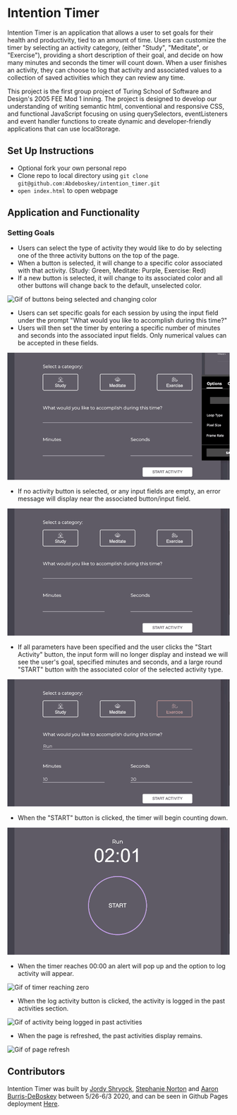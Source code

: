 # Intention Timer

Intention Timer is an application that allows a user to set goals for their health and productivity, tied to an amount of time. Users can customize the timer by selecting an activity category, (either "Study", "Meditate", or "Exercise"), providing a short description of their goal, and decide on how many minutes and seconds the timer will count down. When a user finishes an activity, they can choose to log that activity and associated values to a collection of saved activities which they can review any time.

This project is the first group project of Turing School of Software and Design's 2005 FEE Mod 1 inning. The project is designed to develop our understanding of writing semantic html, conventional and responsive CSS, and functional JavaScript focusing on using querySelectors, eventListeners and event handler functions to create dynamic and developer-friendly applications that can use localStorage.

## Set Up Instructions
* Optional fork your own personal repo
* Clone repo to local directory using `git clone git@github.com:Abdeboskey/intention_timer.git`
* `open index.html` to open webpage

## Application and Functionality

### Setting Goals
* Users can select the type of activity they would like to do by selecting one of the three activity buttons on the top of the page.
* When a button is selected, it will change to a specific color associated with that activity. (Study: Green, Meditate: Purple, Exercise: Red)
* If a new button is selected, it will change to its associated color and all other buttons will change back to the default, unselected color.

![Gif of buttons being selected and changing color]()

* Users can set specific goals for each session by using the input field under the prompt "What would you like to accomplish during this time?"
* Users will then set the timer by entering a specific number of minutes and seconds into the associated input fields. Only numerical values can be accepted in these fields.

![Gif of goals, minutes and seconds being typed into associated input fields](assets/timerGifs/InputFields.gif)

* If no activity button is selected, or any input fields are empty, an error message will display near the associated button/input field.

![Gif of error messages being displayed on button click](assets/timerGifs/errorMessages.gif)

* If all parameters have been specified and the user clicks the "Start Activity" button, the input form will no longer display and instead we will see the user's goal, specified minutes and seconds, and a large round "START" button with the associated color of the selected activity type.

![Gif of Start Activity button being clicked, and Timer Display being shown](assets/timerGifs/startActivityClick.gif)

* When the "START" button is clicked, the timer will begin counting down.

![Gif of timer counting down once START button has been clicked](assets/timerGifs/startTimerClick.gif)

* When the timer reaches 00:00 an alert will pop up and the option to log activity will appear.

![Gif of timer reaching zero]()

* When the log activity button is clicked, the activity is logged in the past activities section.

![Gif of activity being logged in past activities]()

* When the page is refreshed, the past activities display remains.

![Gif of page refresh]()

## Contributors

Intention Timer was built by [Jordy Shryock](https://github.com/jordy1611), [Stephanie Norton](https://github.com/NakiNorton) and [Aaron Burris-DeBoskey](https://github.com/Abdeboskey) between 5/26-6/3 2020, and can be seen in Github Pages deployment [Here](https://abdeboskey.github.io/intention_timer/).
